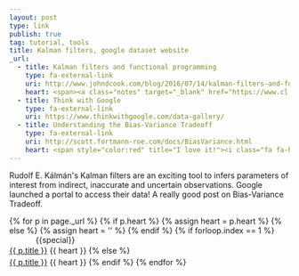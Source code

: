 ```yaml
---
layout: post
type: link
publish: true
tag: tutorial, tools
title: Kalman filters, google dataset website
_url:
  - title: Kalman filters and functional programming
    type: fa-external-link
    uri: http://www.johndcook.com/blog/2016/07/14/kalman-filters-and-functional-programming
    heart: <span><a class="notes" target="_blank" href="https://www.cl.cam.ac.uk/~rmf25/papers/Understanding%20the%20Basis%20of%20the%20Kalman%20Filter.pdf">$notes_1$</a></span>
  - title: Think with Google
    type: fa-external-link
    uri: https://www.thinkwithgoogle.com/data-gallery/
  - title: Understanding the Bias-Variance Tradeoff
    type: fa-external-link
    uri: http://scott.fortmann-roe.com/docs/BiasVariance.html
    heart: <span style="color:red" title="I love it!"><i class="fa fa-heart" aria-hidden="true"></i></span>
---
```

Rudolf E. Kálmán's Kalman filters are an exciting tool to infers parameters of interest from indirect, inaccurate and uncertain observations. Google launched a portal to access their data! A really good post on Bias-Variance Tradeoff.

{% for p in page._url %}
{% if p.heart %}
{% assign heart = p.heart %}
{% else %}
{% assign heart = '' %}
{% endif %}
{% if forloop.index == 1 %}
<span class="date" title="{{specialtitle}}" style="color:#{{specialcolor}}">&nbsp;&nbsp;&nbsp;&nbsp;&nbsp;&nbsp;&nbsp;&nbsp;&nbsp;&nbsp;&nbsp;</span> {{special}}<br/> <a href="{{ p.uri }}" target="_blank" style="line-height:1.5">{{ p.title }}</a> <i class="fa {{ p.type }}" aria-hidden="true"></i> {{ heart }}
{% else %}
<span class="date">&nbsp;&nbsp;&nbsp;&nbsp;&nbsp;&nbsp;&nbsp;&nbsp;&nbsp;&nbsp;&nbsp;</span> <br/> <a href="{{ p.uri }}" target="_blank" style="line-height:1.5">{{ p.title }}</a> <i class="fa {{ p.type }}" aria-hidden="true"></i> {{ heart }}
{% endif %}
{% endfor %}

